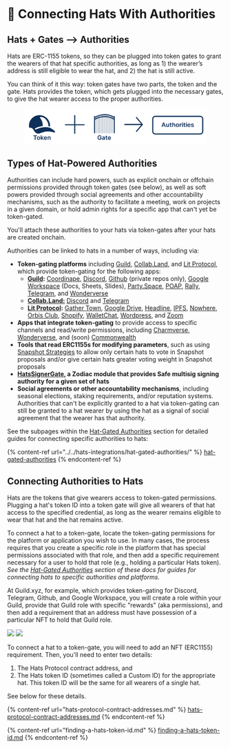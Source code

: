 # 🔐 Connecting Hats With Authorities

## **Hats + Gates --> Authorities**

Hats are ERC-1155 tokens, so they can be plugged into token gates to grant the wearers of that hat specific authorities, as long as 1) the wearer’s address is still eligible to wear the hat, and 2) the hat is still active.

You can think of it this way: token gates have two parts, the token and the gate. Hats provides the token, which gets plugged into the necessary gates, to give the hat wearer access to the proper authorities.&#x20;

<figure><img src="../../.gitbook/assets/Group 167.png" alt=""><figcaption></figcaption></figure>

## Types of Hat-Powered Authorities

Authorities can include hard powers, such as explicit onchain or offchain permissions provided through token gates (see below), as well as soft powers provided through social agreements and other accountability mechanisms, such as the authority to facilitate a meeting, work on projects in a given domain, or hold admin rights for a specific app that can't yet be token-gated.

You'll attach these authorities to your hats via token-gates after your hats are created onchain.

Authorities can be linked to hats in a number of ways, including via:

* **Token-gating platforms** including [Guild](https://guild.xyz/), [Collab.Land](https://www.collab.land/), and [Lit Protocol](https://litprotocol.com/), which provide token-gating for the following apps:
  * [**Guild**](https://guild.xyz/guildverse)**:** [Coordinape](https://docs.coordinape.com/info/integrations/guild), [Discord](https://guild.xyz/brain/discord), [Github](https://guild.xyz/brain/github) (private repos only), [Google Workspace](https://guild.xyz/brain/google-workspace) (Docs, Sheets, Slides), [Party.Space](https://guild.xyz/brain/party.space), [POAP](https://guild.xyz/brain/poap),  [Rally](https://guild.xyz/brain/rally), [Telegram](https://guild.xyz/brain/telegram), and [Wonderverse](https://guild.xyz/brain/wonderverse)
  * [**Collab.Land:**](https://www.collab.land/) [Discord](https://collab-land.gitbook.io/collab-land/bots/discord) and [Telegram](https://collab-land.gitbook.io/collab-land/bots/telegram)
  * [**Lit Protocol**](https://litprotocol.com/)**:** [Gather Town](https://www.youtube.com/watch?v=kDpKhMUNuqE\&ab\_channel=CryptoArcade), [Google Drive](https://litgateway.com/apps/google-drive), [Headline](https://viaheadline.xyz/), [IPFS](https://litgateway.com/files), [Nowhere](https://www.urnowhere.com/), [Orbis Club](https://orbis.club/), [Shopify](https://apps.shopify.com/lit-token-access), [WalletChat](https://lit.walletchat.fun/), [Wordpress](https://litgateway.com/apps/wordpress), and [Zoom](https://litgateway.com/apps/zoom)
* **Apps that integrate token-gating** to provide access to specific channels and read/write permissions, including [Charmverse](https://www.charmverse.io/), [Wonderverse](https://www.wonderverse.xyz/), and (soon) [Commonwealth](https://commonwealth.im/)
* **Tools that read ERC1155s for modifying parameters**, such as using [Snapshot Strategies](https://snapshot.org/) to allow only certain hats to vote in Snapshot proposals and/or give certain hats greater voting weight in Snapshot proposals
* [**HatsSignerGate**](https://github.com/Hats-Protocol/hats-zodiac)**, a Zodiac module that provides Safe multisig signing authority for a given set of hats**
* **Social agreements or other accountability mechanisms**, including seasonal elections, staking requirements, and/or reputation systems. Authorities that can't be explicitly granted to a hat via token-gating can still be granted to a hat wearer by using the hat as a signal of social agreement that the wearer has that authority.

See the subpages within the [Hat-Gated Authorities](../../hats-integrations/hat-gated-authorities/) section for detailed guides for connecting specific authorities to hats:&#x20;

{% content-ref url="../../hats-integrations/hat-gated-authorities/" %}
[hat-gated-authorities](../../hats-integrations/hat-gated-authorities/)
{% endcontent-ref %}

## Connecting Authorities to Hats

Hats are the tokens that give wearers access to token-gated permissions. Plugging a hat's token ID into a token gate will give all wearers of that hat access to the specified credential, as long as the wearer remains eligible to wear that hat and the hat remains active.

To connect a hat to a token-gate, locate the token-gating permissions for the platform or application you wish to use. In many cases, the process requires that you create a specific role in the platform that has special permissions associated with that role, and then add a specific requirement necessary for a user to hold that role (e.g., holding a particular Hats token). _See the_ [_Hat-Gated Authorities_](../../hats-integrations/hat-gated-authorities/) _section of these docs for guides for connecting hats to specific authorities and platforms._

At Guild.xyz, for example, which provides token-gating for Discord, Telegram, Github, and Google Workspace, you will create a role within your Guild, provide that Guild role with specific "rewards" (aka permissions), and then add a requirement that an address must have possession of a particular NFT to hold that Guild role.

![](https://hackmd.io/\_uploads/BkTwIJXBn.png) ![](https://hackmd.io/\_uploads/By7qBkXHn.png)

To connect a hat to a token-gate, you will need to add an NFT (ERC1155) requirement. Then, you'll need to enter two details:

1. The Hats Protocol contract address, and
2. The Hats token ID (sometimes called a Custom ID) for the appropriate hat. This token ID will be the same for all wearers of a single hat.

See below for these details.

{% content-ref url="hats-protocol-contract-addresses.md" %}
[hats-protocol-contract-addresses.md](hats-protocol-contract-addresses.md)
{% endcontent-ref %}

{% content-ref url="finding-a-hats-token-id.md" %}
[finding-a-hats-token-id.md](finding-a-hats-token-id.md)
{% endcontent-ref %}
